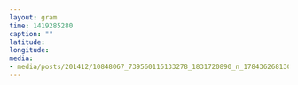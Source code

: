 ```yaml
---
layout: gram
time: 1419285280
caption: ""
latitude: 
longitude: 
media:
- media/posts/201412/10848067_739560116133278_1831720890_n_17843626813000351.jpg
---
```

